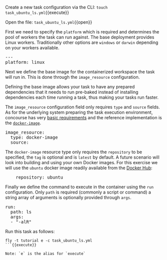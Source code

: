 Create a new task configuration via the CLI: `touch task_ubuntu_ls.yml`{{execute}}

Open the file: `task_ubuntu_ls.yml`{{open}}

First we need to specify the `platform` which is required and determines the pool of workers the task can run against. The base deployment provides Linux workers. Traditionally other options are `windows` or `darwin` depending on your workers available.

<pre class="file" data-filename="task_ubuntu_ls.yml" data-target="replace">---
platform: linux
</pre>

Next we define the base image for the containerized workspace the task will run in. This is done through the `image_resource` configuration. 

Defining the base image allows your task to have any prepared dependencies that it needs to run pre-baked instead of installing dependencies each time running a task, thus making your tasks run faster.

The `image_resource` configuration field only requires `type` and `source` fields. As for the underlying system preparing the task execution environment, concourse has very [basic requirements](https://concourse-ci.org/tasks.html#task-image-resource) and the reference implementation is the [`docker-image`](https://github.com/concourse/docker-image-resource).

<pre class="file" data-filename="task_ubuntu_ls.yml" data-target="append">
image_resource:
  type: docker-image
  source:</pre>

The `docker-image` resource type only requires the `repository` to be specified, the `tag` is optional and is `latest` by default. A future scenario will look into building and using your own Docker images. For this exercise we will use the `ubuntu` docker image readily available from the [Docker Hub](https://hub.docker.com/_/ubuntu):

<pre class="file" data-filename="task_ubuntu_ls.yml" data-target="append">    repository: ubuntu
</pre>

Finally we define the command to execute in the container using the `run` configuration. Only `path` is required (commonly a script or command) a string array of arguments is optionally provided through `args`.

<pre class="file" data-filename="task_ubuntu_ls.yml" data-target="append">
run:
  path: ls
  args:
  - "-alR"
</pre>

Run this task as follows:

```
fly -t tutorial e -c task_ubuntu_ls.yml
```{{execute}}

Note: `e` is the alias for `execute`
